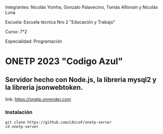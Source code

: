Integrantes: Nicolás Yomha, Gonzalo Palavecino, Tomás Alfonsín y Nicolás Luna 

Escuela: Escuela técnica Nro 2 "Educación y Trabajo"

Curso: 7°2 

Especialidad: Programación

# ONETP 2023 "Codigo Azul"

## Servidor hecho con Node.js, la libreria mysql2 y la libreria jsonwebtoken.

link: https://onetp.onrender.com   

### Instalación
```
git clone https://github.com/LNicoF/onetp-server
cd onetp-server
```
